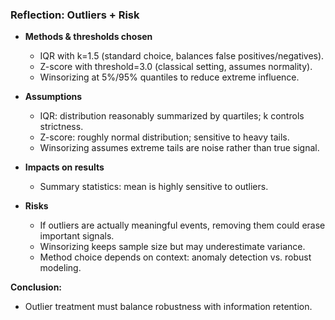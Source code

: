 ### Reflection: Outliers + Risk

- **Methods & thresholds chosen**
  - IQR with k=1.5 (standard choice, balances false positives/negatives).
  - Z-score with threshold=3.0 (classical setting, assumes normality).
  - Winsorizing at 5%/95% quantiles to reduce extreme influence.

- **Assumptions**
  - IQR: distribution reasonably summarized by quartiles; k controls strictness.
  - Z-score: roughly normal distribution; sensitive to heavy tails.
  - Winsorizing assumes extreme tails are noise rather than true signal.

- **Impacts on results**
  - Summary statistics: mean is highly sensitive to outliers.

- **Risks**
  - If outliers are actually meaningful events, removing them could erase important signals.
  - Winsorizing keeps sample size but may underestimate variance.
  - Method choice depends on context: anomaly detection vs. robust modeling.

**Conclusion:** 
  - Outlier treatment must balance robustness with information retention. 
